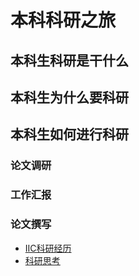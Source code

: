 # 本科科研之旅

## 本科生科研是干什么

## 本科生为什么要科研

## 本科生如何进行科研

### 论文调研

### 工作汇报

### 论文撰写

- [IIC科研经历](iic-ke-yan-jing-li.md)
- [科研思考](ke-yan-si-kao.md)
